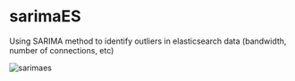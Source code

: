 # sarimaES
Using SARIMA method to identify outliers in elasticsearch data (bandwidth, number of connections, etc)


![sarimaes](/images/sarimaes.png)
